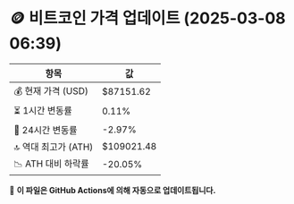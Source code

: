 # 🪙 비트코인 가격 업데이트 (2025-03-08 06:39)

| 항목                | 값 |
|--------------------|----------------|
| 💰 현재 가격 (USD) | $87151.62 |
| ⏳ 1시간 변동률    | 0.11% |
| 📆 24시간 변동률   | -2.97% |
| 🔝 역대 최고가 (ATH) | $109021.48 |
| 📉 ATH 대비 하락률 | -20.05% |

🔄 **이 파일은 GitHub Actions에 의해 자동으로 업데이트됩니다.**
